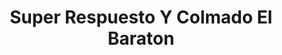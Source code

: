 ---
title: "Super Respuesto Y Colmado El Baraton"
url: /santiago/super-respuesto-y-colmado-el-baraton/
shop: reparación de automóviles
---
